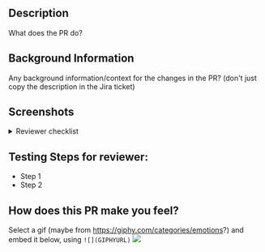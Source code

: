 ## Description
What does the PR do?

## Background Information
Any background information/context for the changes in the PR? (don't just copy the description in the Jira ticket)

## Screenshots

<details><summary>Reviewer checklist</summary>
  <ul>
    <li>[ ] Removed extraneous `byebug`s</li>
    <li>[ ] Screenshots attached (if dealing with UI)</li>
    <li>[ ] Unit Tests (if applicable)</li>
    <li>[ ] Make sure all CI Tests are passing</li>
  </ul>
</details>

## Testing Steps for reviewer:
- Step 1
- Step 2

## How does this PR make you feel?
Select a gif (maybe from https://giphy.com/categories/emotions?) and embed it below, using `![](GIPHYURL)`
![](GIPHYURL)

